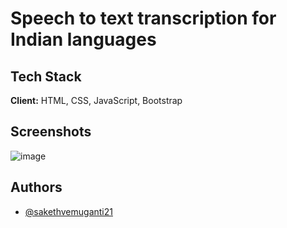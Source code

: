 
# Speech to text transcription for Indian languages

## Tech Stack

**Client:** HTML, CSS, JavaScript, Bootstrap

## Screenshots

![image](https://github.com/sakethvemuganti21/JB_SIH_15_1456/assets/109582965/a7618bf4-fba9-4ace-8107-574c33117f48)


## Authors

- [@sakethvemuganti21](https://www.github.com/sakethvemuganti21)
